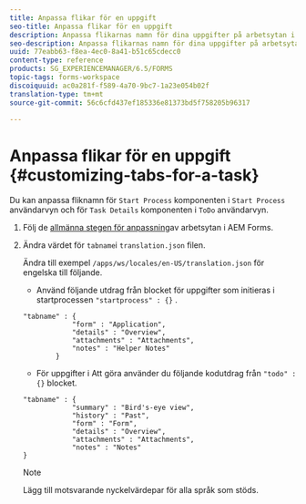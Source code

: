 ```yaml
---
title: Anpassa flikar för en uppgift
seo-title: Anpassa flikar för en uppgift
description: Anpassa flikarnas namn för dina uppgifter på arbetsytan i LiveCycle AEM Forms.
seo-description: Anpassa flikarnas namn för dina uppgifter på arbetsytan i LiveCycle AEM Forms.
uuid: 77eabb63-f8ea-4ec0-8a41-b51c65cdecc0
content-type: reference
products: SG_EXPERIENCEMANAGER/6.5/FORMS
topic-tags: forms-workspace
discoiquuid: ac0a281f-f589-4a70-9bc7-1a23e054b02f
translation-type: tm+mt
source-git-commit: 56c6cfd437ef185336e81373bd5f758205b96317

---
```



# Anpassa flikar för en uppgift {#customizing-tabs-for-a-task}

Du kan anpassa fliknamn för `Start Process` komponenten i `Start Process` användarvyn och för `Task Details` komponenten i `ToDo` användarvyn.

1. Följ de [allmänna stegen för anpassning](/help/forms/using/generic-steps-html-workspace-customization.md)av arbetsytan i AEM Forms.
1. Ändra värdet för `tabname`i `translation.json` filen.

   Ändra till exempel `/apps/ws/locales/en-US/translation.json` för engelska till följande.

   * Använd följande utdrag från blocket för uppgifter som initieras i startprocessen `"startprocess" : {}` .

   ```
   "tabname" : {
               "form" : "Application",
               "details" : "Overview",
               "attachments" : "Attachments",
               "notes" : "Helper Notes"
           }
   ```

   * För uppgifter i Att göra använder du följande kodutdrag från `"todo" : {}` blocket.

   ```
   "tabname" : {
               "summary" : "Bird's-eye view",
               "history" : "Past",
               "form" : "Form",
               "details" : "Overview",
               "attachments" : "Attachments",
               "notes" : "Notes"
   }
   ```

   >[!NOTE]
   >
   >Lägg till motsvarande nyckelvärdepar för alla språk som stöds.
